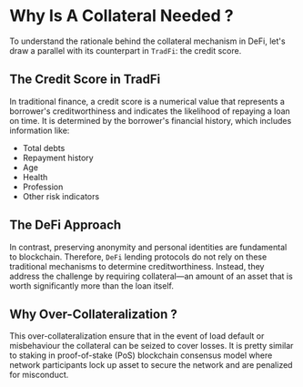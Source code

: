 # Why Is A Collateral Needed ?

To understand the rationale behind the collateral mechanism in DeFi, let's draw a parallel 
with its counterpart in `TradFi`: the credit score.

## The Credit Score in TradFi

In traditional finance, a credit score is a numerical value that represents a borrower's 
creditworthiness and indicates the likelihood of repaying a loan on time. It is determined 
by the borrower's financial history, which includes information like:

* Total debts
* Repayment history
* Age
* Health
* Profession
* Other risk indicators

## The DeFi Approach

In contrast, preserving anonymity and personal identities are fundamental to blockchain. 
Therefore, `DeFi` lending protocols do not rely on these traditional mechanisms to determine 
creditworthiness. Instead, they address the challenge by requiring collateral—an amount of an 
asset that is worth significantly more than the loan itself.

## Why Over-Collateralization ?

This over-collateralization ensure that in the event of load default or misbehaviour the 
collateral can be seized to cover losses. It is pretty similar to staking in proof-of-stake 
(PoS) blockchain consensus model where network participants lock up asset to secure the network 
and are penalized for misconduct.